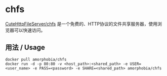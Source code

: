 # chfs
[CuteHttpFileServer/chfs](http://iscute.cn/chfs) 是一个免费的、HTTP协议的文件共享服务器，使用浏览器可以快速访问。

## 用法 / Usage
```
docker pull amorphobia/chfs
docker run -d -p 80:80 -v <host_path>:<shared_path> -e USER=<user_name> -e PASS=<password> -e SHARE=<shared_path> amorphobia/chfs
```

